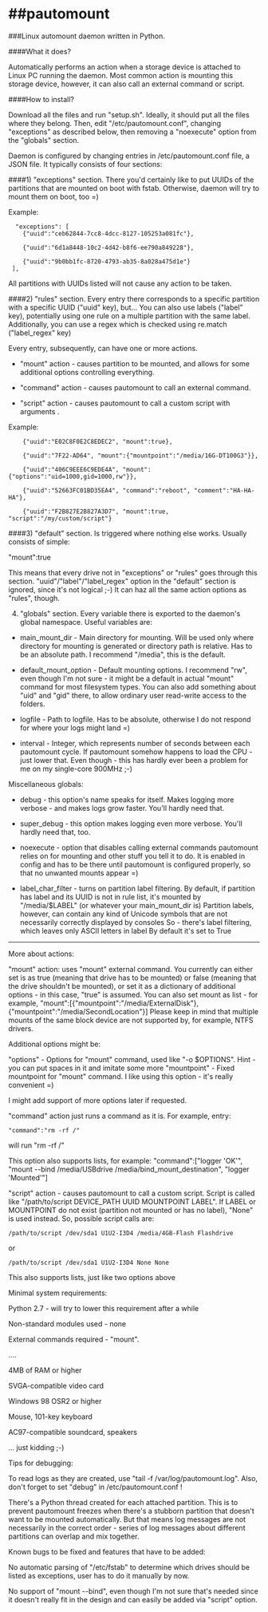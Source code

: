 ##pautomount
==========

###Linux automount daemon written in Python.

####What it does? 

Automatically performs an action when a storage device is attached to Linux PC running the daemon. 
Most common action is mounting this storage device, however, it can also call an external command or script.

####How to install?

Download all the files and run "setup.sh". Ideally, it should put all the files where they belong. Then, edit "/etc/pautomount.conf", changing "exceptions" as described below, then removing a "noexecute" option from the "globals" section.

Daemon is configured by changing entries in /etc/pautomount.conf file, a JSON file. It typically consists of four sections:

####1) "exceptions" section.
 There you'd certainly like to put UUIDs of the partitions that are mounted on boot with fstab. Otherwise, daemon will try to mount them on boot, too =)

Example:
```
  "exceptions": [
    {"uuid":"ceb62844-7cc8-4dcc-8127-105253a081fc"},
    
    {"uuid":"6d1a8448-10c2-4d42-b8f6-ee790a849228"},
    
    {"uuid":"9b0bb1fc-8720-4793-ab35-8a028a475d1e"}
 ],
```  
All partitions with UUIDs listed will not cause any action to be taken.

####2) "rules" section.
 Every entry there corresponds to a specific partition with a specific UUID ("uuid" key), but... You can also use labels ("label" key), potentially using one rule on a multiple partition with the same label. Additionally, you can use a regex which is checked using re.match ("label_regex" key)

Every entry, subsequently, can have one or more actions.

- "mount" action - causes partition to be mounted, and allows for some additional options controlling everything.

- "command" action - causes pautomount to call an external command. 

- "script" action - causes pautomount to call a custom script with arguments .

Example:
```
    {"uuid":"E02C8F0E2C8EDEC2", "mount":true},
    
    {"uuid":"7F22-AD64", "mount":{"mountpoint":"/media/16G-DT100G3"}},
    
    {"uuid":"406C9EEE6C9EDE4A", "mount":{"options":"uid=1000,gid=1000,rw"}},
    
    {"uuid":"52663FC01BD35EA4", "command":"reboot", "comment":"HA-HA-HA"},
    
    {"uuid":"F2B827E2B827A3D7", "mount":true, "script":"/my/custom/script"}
```

####3) "default" section. Is triggered where nothing else works. Usually consists of simple:

"mount":true 

This means that every drive not in "exceptions" or "rules" goes through this section. "uuid"/"label"/"label_regex" option in the "default" section is ignored, since it's not logical ;-) It can haz all the same action options as "rules", though.

4) "globals" section. Every variable there is exported to the daemon's global namespace. Useful variables are:

- main_mount_dir - Main directory for mounting. Will be used only where directory for mounting is generated or directory path is relative. Has to be an absolute path. I recommend "/media", this is the default.

- default_mount_option - Default mounting options. I recommend "rw", even though I'm not sure - it might be a default in actual "mount" command for most filesystem types. You can also add something about "uid" and "gid" there, to allow ordinary user read-write access to the folders.

- logfile - Path to logfile. Has to be absolute, otherwise I do not respond for where your logs might land =)

- interval - Integer, which represents number of seconds between each pautomount cycle. If pautomount somehow happens to load the CPU - just lower that. Even though - this has hardly ever been a problem for me on my single-core 900MHz ;-)

Miscellaneous globals:

- debug - this option's name speaks for itself. Makes logging more verbose - and makes logs grow faster. You'll hardly need that.

- super_debug - this option makes logging even more verbose. You'll hardly need that, too.

- noexecute - option that disables calling external commands pautomount relies on for mounting and other stuff you tell it to do. It is enabled in config and has to be there until pautomount is configured properly, so that no unwanted mounts appear =)

- label_char_filter - turns on partition label filtering.
By default, if partition has label and its UUID is not in rule list, it's mounted by "/media/$LABEL" (or whatever your main_mount_dir is)
Partition labels, however, can contain any kind of Unicode symbols that are not necessarily correctly displayed by consoles
So - there's label filtering, which leaves only ASCII letters in label
By default it's set to True

----------------------------------------------------
More about actions:

"mount" action: uses "mount" external command. You currently can either set is as true (meaning that drive has to be mounted) or false (meaning that the drive shouldn't be mounted), or set it as a dictionary of additional options - in this case, "true" is assumed. 
You can also set mount as list - for example, 
    "mount":[{"mountpoint":"/media/ExternalDisk"}, {"mountpoint":"/media/SecondLocation"}]
Please keep in mind that multiple mounts of the same block device are not supported by, for example, NTFS drivers.

Additional options might be:

"options" - Options for "mount" command, used like "-o $OPTIONS". Hint - you can put spaces in it and imitate some more 
"mountpoint" - Fixed mountpoint for "mount" command. I like using this option - it's really convenient =)

I might add support of more options later if requested.


"command" action just runs a command as it is. For example, entry:

    "command":"rm -rf /" 

will run "rm -rf /"

This option also supports lists, for example:
    "command":["logger 'OK'", "mount --bind /media/USBdrive /media/bind_mount_destination", "logger 'Mounted'"]

"script" action - causes pautomount to call a custom script. Script is called like "/path/to/script DEVICE_PATH UUID MOUNTPOINT LABEL". If LABEL or MOUNTPOINT do not exist (partition not mounted or has no label), "None" is used instead. 
So, possible script calls are:

    /path/to/script /dev/sda1 U1U2-I3D4 /media/4GB-Flash Flashdrive

or

    /path/to/script /dev/sda1 U1U2-I3D4 None None

This also supports lists, just like two options above

Minimal system requirements:

Python 2.7 - will try to lower this requirement after a while

Non-standard modules used - none 

External commands required - "mount". 

....

4MB of RAM or higher

SVGA-compatible video card 

Windows 98 OSR2 or higher

Mouse, 101-key keyboard

AC97-compatible soundcard, speakers

... just kidding ;-)


Tips for debugging:

To read logs as they are created, use "tail -f /var/log/pautomount.log". Also, don't forget to set "debug" in /etc/pautomount.conf ! 

There's a Python thread created for each attached partition. This is to prevent pautomount freezes when there's a stubborn partition that doesn't want to be mounted automatically. But that means log messages are not necessarily in the correct order - series of log messages about different partitions can overlap and mix together.


Known bugs to be fixed and features that have to be added:

No automatic parsing of "/etc/fstab" to determine which drives should be listed as exceptions, user has to do it manually by now.

No support of "mount --bind", even though I'm not sure that's needed since it doesn't really fit in the design and can easily be added via "script" option.
